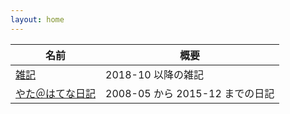 ```yaml
---
layout: home
---
```


名前|概要
--|--
[雑記](https://s-yata.blogspot.com/)|2018-10 以降の雑記
[やた＠はてな日記](http://d.hatena.ne.jp/s-yata/)|2008-05 から 2015-12 までの日記
